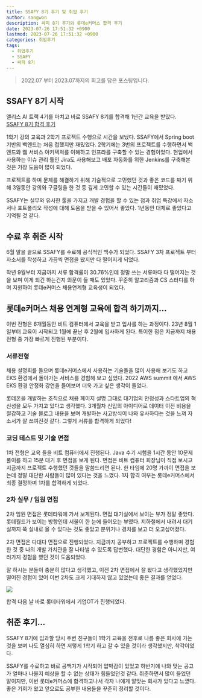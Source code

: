 ```yaml
---
title: SSAFY 8기 후기 및 취업 후기
author: sangwon
description: 싸피 8기 후기와 롯데e커머스 합격 후기
date: 2023-07-26 17:51:32 +0900
lastmod: 2023-07-26 17:51:32 +0900
categories: 취업후기
tags:
  - 취업후기
  - SSAFY
  - 싸피 8기
---
```


> 2022.07 부터 2023.07까지의 회고를 담은 포스팅입니다.

## SSAFY 8기 시작

엘리스 AI 트랙 4기를 마치고 바로 SSAFY 8기를 합격해 1년간 교육을 받았다.  
[SSAFY 8기 합격 후기](https://nowgnastack.github.io/2022/07/10/2022-07-10-ssafy/)

1학기 강의 교육과 2학기 프로젝트 수행으로 시간을 보냈다. SSAFY에서 Spring boot 기반의 백엔드는 처음 접했지만 재밌었다. 2학기에는 3번의 프로젝트를 수행하면서 백엔드와 웹 서비스 아키텍처를 이해하고 인프라를 구축할 수 있는 경험이었다. 현업에서 사용하는 이슈 관리 툴인 Jira도 사용해보고 배포 자동화를 위한 Jenkins를 구축해본 것은 가장 도움이 많이 되었다.

프로젝트를 하며 문제를 해결하기 위해 기술적으로 고민했던 것과 좋은 코드를 짜기 위해 3일동안 강의와 구글링을 한 것 등 깊게 고민할 수 있는 시간들이 재밌었다.

SSAFY는 실무와 유사한 툴을 가지고 개발 경험을 할 수 있는 점과 취업 특강에서 자소서나 포트폴리오 작성에 대해 도움을 받을 수 있어서 좋았다. 1년동안 대체로 좋았다고 기억될 것 같다.

## 수료 후 취준 시작

6월 말을 끝으로 SSAFY를 수료해 공식적인 백수가 되었다. SSAFY 3차 프로젝트 부터 자소서를 작성하고 가끔씩 면접을 봤지만 다 떨어지게 되었다.

작년 9월부터 지금까지 서류 합격률이 30.76%인데 정말 쓰는 서류마다 다 떨어지는 것을 보며 이게 되긴 하는건지 의문이 들 때도 있었다. 꾸준히 알고리즘과 CS 스터디를 하며 지원하여 롯데e커머스 채용연계형 교육생이 되었다.

## 롯데e커머스 채용 연계형 교육에 합격 하기까지…

이번 전형은 6개월동안 비트 컴퓨터에서 교육을 받고 입사를 하는 과정이다. 23년 8월 1일부터 교육이 시작되고 1월에 끝난 후 2월에 입사하게 된다. 특이한 점은 지금까지 채용 전형 중 가장 빠르게 진행된 부분이다.

### 서류전형

채용 설명회를 들으며 롯데e커머스에서 사용하는 기술들을 많이 사용해 보기도 하고 EKS 환경에서 돌아가는 서비스를 경험해 보고 싶었다. 2022 AWS summit 에서 AWS EKS 환경 안정화 강연을 들어보며 더욱 가고 싶은 생각이 들었다.

롯데온을 개발하는 조직으로 채용 페이지 설명 그대로 대기업의 안정성과 스타트업의 혁신성을 모두 가지고 있다고 생각했다. 3개월차 신입의 아이디어로 데이터 이전 비용을 절감하고 기술 블로그 내용을 보며 개발하는 사고방식이 나와 유사하다는 것을 느껴 자소서가 잘 쓰여진것 같다. 그렇게 서류를 합격하게 되었다!

### 코딩 테스트 및 기술 면접

1차 전형은 교육 들을 비트 컴퓨터에서 진행된다. Java 수기 시험을 1시간 동안 10문제 풀이를 하고 15분 대기 후 면접을 보게 된다. 면접은 비트 컴퓨터 회장님이 직접 보시고 지금까지 프로젝트 수행했던 것들을 말씀드리면 된다. 한 타임에 20명 가까이 면접을 보는데 정말 대단한 사람들이 많이 있다는 것을 느꼈다. 1차 합격 여부는 롯데e커머스에서 최종 결정하며 1차를 합격하게 되었다.

### 2차 실무 / 임원 면접

2차 임원 면접은 롯데타워에 가서 보게된다. 면접 대기실에서 보이는 뷰가 정말 좋았다. 롯데월드가 보이는 방향인데 서울이 한 눈에 들어오는 뷰였다. 지하철에서 내려서 대기실까지 쭉 실내로 올 수 있다는 것도 좋았고 분위기나 경치를 보고 더 오고싶어졌다.

2차 면접은 다대다 면접으로 진행되었다. 지금까지 공부하고 프로젝트를 수행하며 경험한 것 중 나의 개발 가치관을 잘 나타낼 수 있도록 답변했다. 대단한 경험은 아니지만, 여러가지 경험을 했던 것이 도움되었다.

잘 하시는 분들이 충분히 많다고 생각했고, 이전 2차 면접에서 잘 봤다고 생각했었지만 떨어진 경험이 있어 이번 2차도 크게 기대하지 않고 있었는데 좋은 결과를 얻었다.

![](https://github.com/nowgnastack/nowgnastack.github.io/assets/55802893/965cfce8-e3ec-4e85-81a9-6c55dada8dd9)

합격 다음 날 바로 롯데타워에서 기업OT가 진행되었다.

## 취준 후기…

SSAFY 8기에 입과할 당시 주변 친구들이 1학기 교육을 전후로 나름 좋은 회사에 가는 것을 보며 나도 열심히 하면 저렇게 1학기 하고 갈 수 있을 것이라 생각했지만, 착각이었다.

SSAFY를 수료하고 바로 공백기가 시작되어 압박감이 있었고 하반기에 나와 맞는 공고가 얼마나 나올지 예상을 할 수 없는 상태가 힘들었던것 같다. 취준하면서 많이 들었던 말이지만, 이번 롯데e커머스에 합격하고나서 각자 나에게 알맞는 회사가 있다고 느꼈다. 좋은 기회가 왔고 앞으로도 공부한 내용들을 꾸준히 정리할 것이다.
